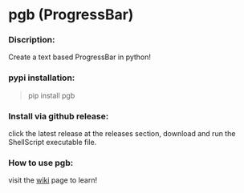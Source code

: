 # pgb (ProgressBar)
### Discription:
Create a text based ProgressBar in python!

### pypi installation:
> pip install pgb

### Install via github release:
click the latest release at the releases section, download and run the ShellScript executable file.

### How to use pgb:
visit the [wiki](https://github.com/ilia85-star/pgb/wiki) page to learn!
